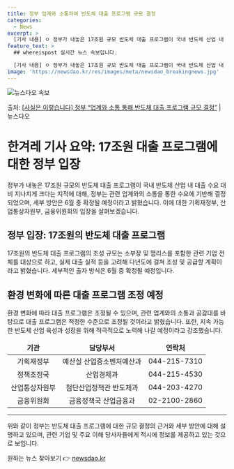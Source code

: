 ```yaml
---
title: 정부 업계와 소통하여 반도체 대출 프로그램 규모 결정
categories:
  - News
excerpt: >
  [기사 내용] ㅇ 정부가 내놓은 17조원 규모 반도체 대출 프로그램이 국내 반도체 산업 내 대출 수요 대비 …
feature_text: >
  ## whereispost 실시간 뉴스 속보입니다.

  [기사 내용] ㅇ 정부가 내놓은 17조원 규모 반도체 대출 프로그램이 국내 반도체 산업 내 대출 수요 대비 …
image: 'https://newsdao.kr/res/images/meta/newsdao_breakingnews.jpg'
---
```


![뉴스다오 속보](https://newsdao.kr/res/images/meta/newsdao_breakingnews.jpg)

<p>출처: <a href="https://newsdao.kr/3974" rel="dofollow">[사실은 이렇습니다] 정부 “업계와 소통 통해 반도체 대출 프로그램 규모 결정”</a> | 뉴스다오</p>

<h1>한겨레 기사 요약: 17조원 대출 프로그램에 대한 정부 입장</h1>
<p data-ke-size="size16">정부가 내놓은 17조원 규모의 반도체 대출 프로그램이 국내 반도체 산업 내 대출 수요 대비 지나치게 크다는 지적에 대해, 정부는 관련 업계와의 소통을 통한 수요에 기반해 결정되었으며, 세부 방안은 6월 중 확정될 예정이라고 밝혔습니다. 이에 대한 기획재정부, 산업통상자원부, 금융위원회의 입장을 살펴보겠습니다.</p>

<h2 data-ke-size="size26">정부 입장: 17조원의 반도체 대출 프로그램</h2>
<p data-ke-size="size16">17조원의 반도체 대출 프로그램의 조성 규모는 소부장 및 팹리스를 포함한 관련 기업 전체를 대상으로 하고, 실제 대출 실적 등을 고려해 다년도에 걸쳐 조성 및 공급할 계획이라고 밝혔습니다. 세부적인 출자 방식은 6월 중 확정될 예정입니다.</p>

<h2 data-ke-size="size26">환경 변화에 따른 대출 프로그램 조정 예정</h2>
<p data-ke-size="size16">환경 변화에 따라 대출 프로그램은 조정될 수 있으며, 관련 업계와의 소통과 공감대를 바탕으로 대출 프로그램은 적정한 수준으로 조정될 것이라고 밝혔습니다. 또한, 지속 가능한 반도체 산업 육성과 성장을 위해 적극적으로 노력해 나갈 예정이라고 강조했습니다.</p>

<table>
  <thead>
    <tr>
      <td style="text-align: center; height: 17px;"><b>기관</b></td>
      <td style="text-align: center; height: 17px;"><b>담당부서</b></td>
      <td style="text-align: center; height: 17px;"><b>연락처</b></td>
    </tr>
  </thead>
  <tbody>
    <tr>
      <td style="text-align: center; height: 17px;">기획재정부</td>
      <td style="text-align: center; height: 17px;">예산실 산업중소벤처예산과</td>
      <td style="text-align: center; height: 17px;">044-215-7310</td>
    </tr>
    <tr>
      <td style="text-align: center; height: 17px;">정책조정국</td>
      <td style="text-align: center; height: 17px;">산업경제과</td>
      <td style="text-align: center; height: 17px;">044-215-4530</td>
    </tr>
    <tr>
      <td style="text-align: center; height: 17px;">산업통상자원부</td>
      <td style="text-align: center; height: 17px;">첨단산업정책관 반도체과</td>
      <td style="text-align: center; height: 17px;">044-203-4270</td>
    </tr>
    <tr>
      <td style="text-align: center; height: 17px;">금융위원회</td>
      <td style="text-align: center; height: 17px;">금융정책국 산업금융과</td>
      <td style="text-align: center; height: 17px;">02-2100-2860</td>
    </tr>
  </tbody>
</table>
<hr>
<p data-ke-size="size16">위와 같이 정부는 반도체 대출 프로그램에 대한 규모 결정의 근거와 세부 방안에 대해 설명하고 있으며, 관련 기업 및 주요 이해 당사자들에게 적시에 정보를 제공하고 있는 것으로 보입니다.</p> 

원하는 뉴스 찾아보기 👉 <a href="https://newsdao.kr" rel="dofollow">newsdao.kr</a>


